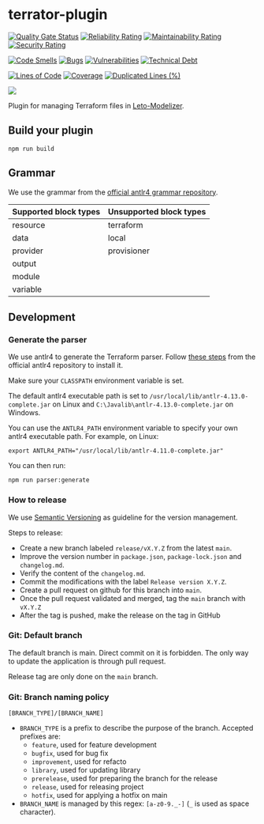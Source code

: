 # terrator-plugin

[![Quality Gate Status](https://sonarcloud.io/api/project_badges/measure?project=ditrit_terrator-plugin&metric=alert_status)](https://sonarcloud.io/summary/overall?id=ditrit_terrator-plugin)
[![Reliability Rating](https://sonarcloud.io/api/project_badges/measure?project=ditrit_terrator-plugin&metric=reliability_rating)](https://sonarcloud.io/summary/overall?id=ditrit_terrator-plugin)
[![Maintainability Rating](https://sonarcloud.io/api/project_badges/measure?project=ditrit_terrator-plugin&metric=sqale_rating)](https://sonarcloud.io/summary/overall?id=ditrit_terrator-plugin)
[![Security Rating](https://sonarcloud.io/api/project_badges/measure?project=ditrit_terrator-plugin&metric=security_rating)](https://sonarcloud.io/summary/overall?id=ditrit_terrator-plugin)

[![Code Smells](https://sonarcloud.io/api/project_badges/measure?project=ditrit_terrator-plugin&metric=code_smells)](https://sonarcloud.io/summary/overall?id=ditrit_terrator-plugin)
[![Bugs](https://sonarcloud.io/api/project_badges/measure?project=ditrit_terrator-plugin&metric=bugs)](https://sonarcloud.io/summary/overall?id=ditrit_terrator-plugin)
[![Vulnerabilities](https://sonarcloud.io/api/project_badges/measure?project=ditrit_terrator-plugin&metric=vulnerabilities)](https://sonarcloud.io/summary/overall?id=ditrit_terrator-plugin)
[![Technical Debt](https://sonarcloud.io/api/project_badges/measure?project=ditrit_terrator-plugin&metric=sqale_index)](https://sonarcloud.io/summary/overall?id=ditrit_terrator-plugin)

[![Lines of Code](https://sonarcloud.io/api/project_badges/measure?project=ditrit_terrator-plugin&metric=ncloc)](https://sonarcloud.io/summary/overall?id=ditrit_terrator-plugin)
[![Coverage](https://sonarcloud.io/api/project_badges/measure?project=ditrit_terrator-plugin&metric=coverage)](https://sonarcloud.io/summary/overall?id=ditrit_terrator-plugin)
[![Duplicated Lines (%)](https://sonarcloud.io/api/project_badges/measure?project=ditrit_terrator-plugin&metric=duplicated_lines_density)](https://sonarcloud.io/summary/overall?id=ditrit_terrator-plugin)

[![](https://dcbadge.vercel.app/api/server/zkKfj9gj2C?style=flat&theme=default-inverted)](https://discord.gg/zkKfj9gj2C)

Plugin for managing Terraform files in [Leto-Modelizer](https://github.com/ditrit/leto-modelizer).

## Build your plugin

```
npm run build
```

## Grammar

We use the grammar from the [official antlr4 grammar repository](https://github.com/antlr/grammars-v4/tree/master/terraform).

| Supported block types | Unsupported block types |
| --------------------- | ----------------------- |
| resource              | terraform               |
| data                  | local                   |
| provider              | provisioner             |
| output                |                         |
| module                |                         |
| variable              |                         |

## Development

### Generate the parser

We use antlr4 to generate the Terraform parser. Follow [these steps](https://github.com/antlr/antlr4/blob/master/doc/getting-started.md#unix) from the official antlr4 repository to install it.

Make sure your `CLASSPATH` environment variable is set.

The default antlr4 executable path is set to `/usr/local/lib/antlr-4.13.0-complete.jar` on Linux and `C:\Javalib\antlr-4.13.0-complete.jar` on Windows.

You  can use the `ANTLR4_PATH` environment variable to specify your own antlr4 executable path. For example, on Linux:


```
export ANTLR4_PATH="/usr/local/lib/antlr-4.11.0-complete.jar"
```


You can then run:

```
npm run parser:generate
```

### How to release

We use [Semantic Versioning](https://semver.org/spec/v2.0.0.html) as guideline for the version management.

Steps to release:
- Create a new branch labeled `release/vX.Y.Z` from the latest `main`.
- Improve the version number in `package.json`, `package-lock.json` and `changelog.md`.
- Verify the content of the `changelog.md`.
- Commit the modifications with the label `Release version X.Y.Z`.
- Create a pull request on github for this branch into `main`.
- Once the pull request validated and merged, tag the `main` branch with `vX.Y.Z`
- After the tag is pushed, make the release on the tag in GitHub

### Git: Default branch

The default branch is main. Direct commit on it is forbidden. The only way to update the application is through pull request.

Release tag are only done on the `main` branch.

### Git: Branch naming policy

`[BRANCH_TYPE]/[BRANCH_NAME]`

* `BRANCH_TYPE` is a prefix to describe the purpose of the branch. Accepted prefixes are:
  * `feature`, used for feature development
  * `bugfix`, used for bug fix
  * `improvement`, used for refacto
  * `library`, used for updating library
  * `prerelease`, used for preparing the branch for the release
  * `release`, used for releasing project
  * `hotfix`, used for applying a hotfix on main
* `BRANCH_NAME` is managed by this regex: `[a-z0-9._-]` (`_` is used as space character).
